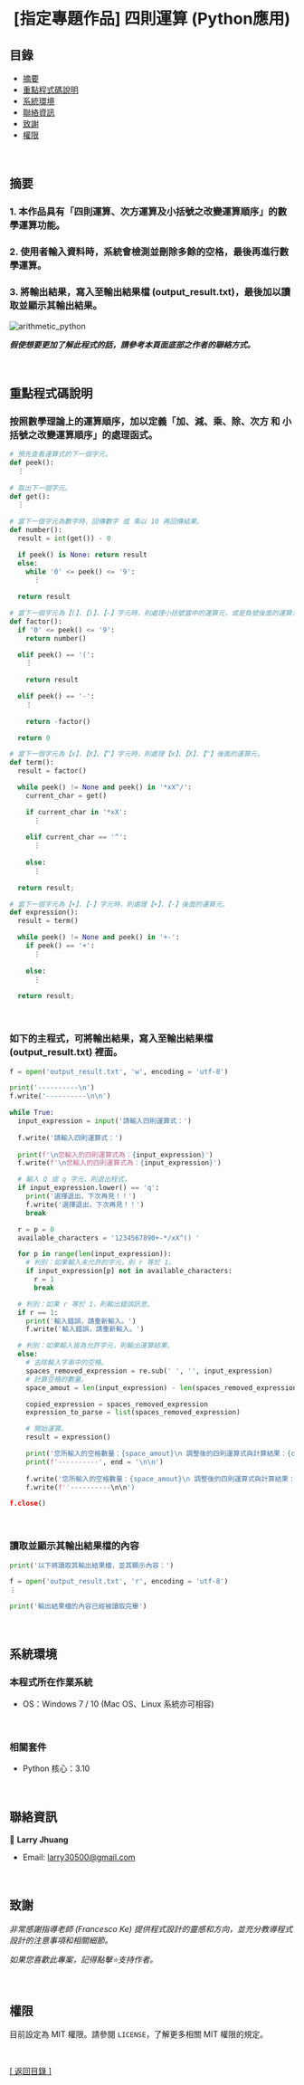 <h1 align="center">
  <br>
  [指定專題作品] 四則運算 (Python應用)
</h1>


## 目錄
* [摘要](#摘要)
* [重點程式碼說明](#重點說明)
* [系統環境](#系統環境)
* [聯絡資訊](#聯絡資訊)
* [致謝](#致謝)
* [權限](#權限)

&nbsp;

## 摘要
### 1. 本作品具有「四則運算、次方運算及小括號之改變運算順序」的數學運算功能。
### 2. 使用者輸入資料時，系統會檢測並刪除多餘的空格，最後再進行數學運算。
### 3. 將輸出結果，寫入至輸出結果檔 (output_result.txt)，最後加以讀取並顯示其輸出結果。

![arithmetic_python](images/arithmetic_python.gif)

<strong><em>假使想要更加了解此程式的話，請參考本頁面底部之作者的聯絡方式。</em></strong>

&nbsp;

## 重點程式碼說明
### 按照數學理論上的運算順序，加以定義「加、減、乘、除、次方 和 小括號之改變運算順序」的處理函式。
  ```python
  # 預先查看運算式的下一個字元。
  def peek():
    ⋮
    
  # 取出下一個字元。
  def get():
    ⋮
    
  # 當下一個字元為數字時，回傳數字 或 乘以 10 再回傳結果。
  def number():
    result = int(get()) - 0

    if peek() is None: return result
    else:
      while '0' <= peek() <= '9':
        ⋮
        
    return result

  # 當下一個字元為【(】、【)】、【-】字元時，則處理小括號當中的運算元，或是負號後面的運算元。
  def factor():  
    if '0' <= peek() <= '9':
      return number()

    elif peek() == '(':
      ⋮
      
      return result

    elif peek() == '-':
      ⋮
      
      return -factor()

    return 0

  # 當下一個字元為【x】、【X】、【^】字元時，則處理【x】、【X】、【^】後面的運算元。
  def term():
    result = factor()

    while peek() != None and peek() in '*xX^/':
      current_char = get()

      if current_char in '*xX':
        ⋮
        
      elif current_char == '^':
        ⋮
        
      else:
        ⋮
        
    return result;

  # 當下一個字元為【+】、【-】字元時，則處理【+】、【-】後面的運算元。
  def expression():
    result = term()

    while peek() != None and peek() in '+-':
      if peek() == '+':
        ⋮
        
      else:
        ⋮
        
    return result;
  ```

&nbsp;

### 如下的主程式，可將輸出結果，寫入至輸出結果檔 (output_result.txt) 裡面。
  ```python
  f = open('output_result.txt', 'w', encoding = 'utf-8')
  
  print('----------\n')
  f.write('----------\n\n')

  while True:
    input_expression = input('請輸入四則運算式：')
    
    f.write('請輸入四則運算式：')
    
    print(f'\n您輸入的四則運算式為：{input_expression}')
    f.write(f'\n您輸入的四則運算式為：{input_expression}')

    # 輸入 Q 或 q 字元，則退出程式。
    if input_expression.lower() == 'q':
      print('選擇退出，下次再見！！')
      f.write('選擇退出，下次再見！！')
      break

    r = p = 0
    available_characters = '1234567890+-*/xX^() '

    for p in range(len(input_expression)):
      # 判別：如果輸入未允許的字元，則 r 等於 1。
      if input_expression[p] not in available_characters:
        r = 1
        break

    # 判別：如果 r 等於 1，則輸出錯誤訊息。
    if r == 1:
      print('輸入錯誤，請重新輸入。')
      f.write('輸入錯誤，請重新輸入。')

    # 判別：如果輸入皆為允許字元，則輸出運算結果。
    else:
      # 去除輸入字串中的空格。
      spaces_removed_expression = re.sub(' ', '', input_expression)
      # 計算空格的數量。
      space_amout = len(input_expression) - len(spaces_removed_expression)

      copied_expression = spaces_removed_expression
      expression_to_parse = list(spaces_removed_expression)

      # 開始運算。
      result = expression()

      print('您所輸入的空格數量：{space_amout}\n 調整後的四則運算式與計算結果：{copied_expression} = {result}', end = '\n\n')
      print(f'----------', end = '\n\n')
      
      f.write('您所輸入的空格數量：{space_amout}\n 調整後的四則運算式與計算結果：{copied_expression} = {result}', end = '\n\n')
      f.write(f''----------\n\n')

  f.close()
  ```

&nbsp;

### 讀取並顯示其輸出結果檔的內容
  ```python
  print('以下將讀取其輸出結果檔，並其顯示內容：')
  
  f = open('output_result.txt', 'r', encoding = 'utf-8')
  ⋮
  
  print('輸出結果檔的內容已經被讀取完畢')
  ```

&nbsp;

## 系統環境
### 本程式所在作業系統
* OS：Windows 7 / 10 (Mac OS、Linux 系統亦可相容)

&nbsp;

### 相關套件
* Python 核心：3.10

&nbsp;

## 聯絡資訊
👤 **Larry Jhuang**
  * Email: larry30500@gmail.com

&nbsp;
 
## 致謝
*非常感謝指導老師 (Francesco Ke) 提供程式設計的靈感和方向，並充分教導程式設計的注意事項和相關細節。*

*如果您喜歡此專案，記得點擊⭐️支持作者。*

&nbsp;

## 權限
目前設定為 MIT 權限。請參閱 `LICENSE`，了解更多相關 MIT 權限的規定。

&nbsp;

[[ 返回目錄 ]](#目錄)
